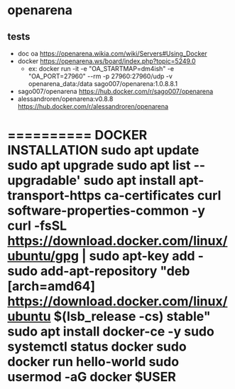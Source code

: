 # openarena

## tests

 - doc oa  https://openarena.wikia.com/wiki/Servers#Using_Docker
 - docker  https://openarena.ws/board/index.php?topic=5249.0
   - ex: docker run -it -e "OA_STARTMAP=dm4ish" -e "OA_PORT=27960" --rm -p 27960:27960/udp -v openarena_data:/data sago007/openarena:1.0.8.8.1
 - sago007/openarena               https://hub.docker.com/r/sago007/openarena
 - alessandroren/openarena:v0.8.8  https://hub.docker.com/r/alessandroren/openarena



==========
DOCKER INSTALLATION
sudo apt update
sudo apt upgrade
sudo apt list --upgradable'
sudo apt install apt-transport-https ca-certificates curl software-properties-common -y
curl -fsSL https://download.docker.com/linux/ubuntu/gpg | sudo apt-key add -
sudo add-apt-repository "deb [arch=amd64] https://download.docker.com/linux/ubuntu $(lsb_release -cs) stable"
sudo apt install docker-ce -y
sudo systemctl status docker
sudo docker run hello-world
sudo usermod -aG docker $USER
==========
